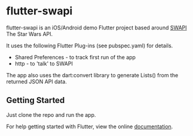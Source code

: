 # flutter-swapi

flutter-swapi is an iOS/Android demo Flutter project based around [SWAPI](https://swapi.co/) The Star Wars API.

It uses the following Flutter Plug-ins (see pubspec.yaml) for details.

* Shared Preferences - to track first run of the app
* http - to 'talk' to  SWAPI

The app also uses the dart:convert library to generate Lists() from the returned JSON API data.

## Getting Started

Just clone the repo and run the app.

For help getting started with Flutter, view the online
[documentation](https://flutter.io/).
